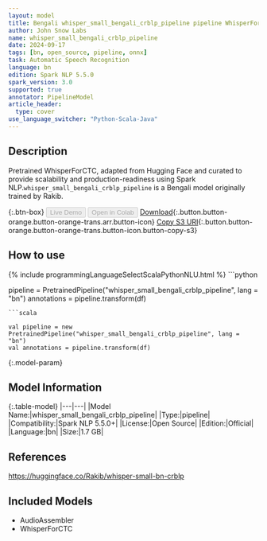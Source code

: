 ```yaml
---
layout: model
title: Bengali whisper_small_bengali_crblp_pipeline pipeline WhisperForCTC from Rakib
author: John Snow Labs
name: whisper_small_bengali_crblp_pipeline
date: 2024-09-17
tags: [bn, open_source, pipeline, onnx]
task: Automatic Speech Recognition
language: bn
edition: Spark NLP 5.5.0
spark_version: 3.0
supported: true
annotator: PipelineModel
article_header:
  type: cover
use_language_switcher: "Python-Scala-Java"
---
```


## Description

Pretrained WhisperForCTC, adapted from Hugging Face and curated to provide scalability and production-readiness using Spark NLP.`whisper_small_bengali_crblp_pipeline` is a Bengali model originally trained by Rakib.

{:.btn-box}
<button class="button button-orange" disabled>Live Demo</button>
<button class="button button-orange" disabled>Open in Colab</button>
[Download](https://s3.amazonaws.com/auxdata.johnsnowlabs.com/public/models/whisper_small_bengali_crblp_pipeline_bn_5.5.0_3.0_1726540897228.zip){:.button.button-orange.button-orange-trans.arr.button-icon}
[Copy S3 URI](s3://auxdata.johnsnowlabs.com/public/models/whisper_small_bengali_crblp_pipeline_bn_5.5.0_3.0_1726540897228.zip){:.button.button-orange.button-orange-trans.button-icon.button-copy-s3}

## How to use



<div class="tabs-box" markdown="1">
{% include programmingLanguageSelectScalaPythonNLU.html %}
```python

pipeline = PretrainedPipeline("whisper_small_bengali_crblp_pipeline", lang = "bn")
annotations =  pipeline.transform(df)   

```
```scala

val pipeline = new PretrainedPipeline("whisper_small_bengali_crblp_pipeline", lang = "bn")
val annotations = pipeline.transform(df)

```
</div>

{:.model-param}
## Model Information

{:.table-model}
|---|---|
|Model Name:|whisper_small_bengali_crblp_pipeline|
|Type:|pipeline|
|Compatibility:|Spark NLP 5.5.0+|
|License:|Open Source|
|Edition:|Official|
|Language:|bn|
|Size:|1.7 GB|

## References

https://huggingface.co/Rakib/whisper-small-bn-crblp

## Included Models

- AudioAssembler
- WhisperForCTC